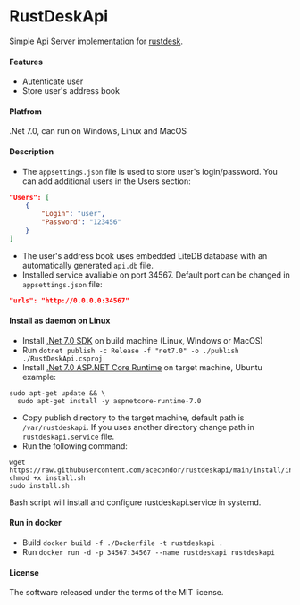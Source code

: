 # RustDeskApi
Simple Api Server implementation for [rustdesk](https://github.com/rustdesk/rustdesk).

#### Features
* Autenticate user
* Store user's address book

#### Platfrom
.Net 7.0, can run on Windows, Linux and MacOS

#### Description
- The `appsettings.json` file is used to store user's login/password. You can add additional users in the Users section:

```json
"Users": [
    {
        "Login": "user",
        "Password": "123456"
    }
]
```

- The user's address book uses embedded LiteDB database with an automatically generated `api.db` file.
- Installed service avaliable on port 34567. Default port can be changed in `appsettings.json` file:

```json
"urls": "http://0.0.0.0:34567"
```

#### Install as daemon on Linux

- Install [.Net 7.0 SDK](https://dotnet.microsoft.com/en-us/download/dotnet/7.0) on build machine (Linux, WIndows or MacOS)
- Run `dotnet publish -c Release -f "net7.0" -o ./publish ./RustDeskApi.csproj`
- Install [.Net 7.0 ASP.NET Core Runtime](https://dotnet.microsoft.com/en-us/download/dotnet/7.0) on target machine, Ubuntu example:
````
sudo apt-get update && \
  sudo apt-get install -y aspnetcore-runtime-7.0
````
- Copy publish directory to the target machine, default path is `/var/rustdeskapi`. If you uses another directory change path in `rustdeskapi.service` file.
- Run the following command:
```` 
wget https://raw.githubusercontent.com/acecondor/rustdeskapi/main/install/install.sh
chmod +x install.sh
sudo install.sh
````
Bash script will install and configure rustdeskapi.service in systemd.

#### Run in docker

- Build `docker build -f ./Dockerfile -t rustdeskapi .`
- Run `docker run -d -p 34567:34567 --name rustdeskapi rustdeskapi`

#### License

The software released under the terms of the MIT license.
